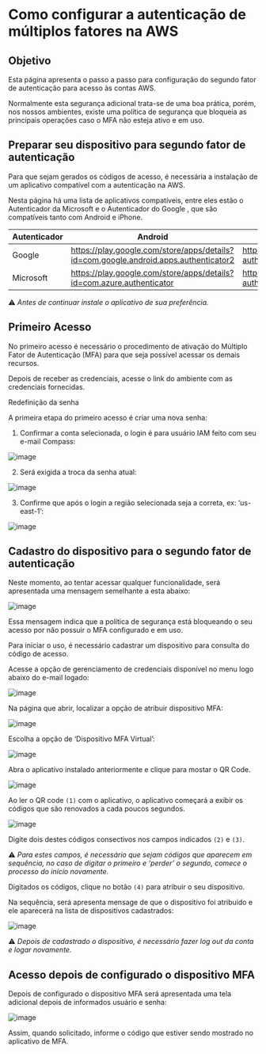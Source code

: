 # Como configurar a autenticação de múltiplos fatores na AWS

## Objetivo

Esta página apresenta o passo a passo para configuração do segundo fator de autenticação para acesso às contas AWS.

Normalmente esta segurança adicional trata-se de uma boa prática, porém, nos nossos ambientes, existe uma política de segurança que bloqueia as principais operações caso o MFA não esteja ativo e em uso.

## Preparar seu dispositivo para segundo fator de autenticação

Para que sejam gerados os códigos de acesso, é necessária a instalação de um aplicativo compatível com a autenticação na AWS.

Nesta página há uma lista de aplicativos compatíveis, entre eles estão o Autenticador da Microsoft e o Autenticador do Google , que são compatíveis tanto com Android e iPhone.

| Autenticador | Android | iPhone |
|--------------|---------|--------|
| Google | https://play.google.com/store/apps/details?id=com.google.android.apps.authenticator2 |  https://apps.apple.com/us/app/google-authenticator/id388497605 |
| Microsoft | https://play.google.com/store/apps/details?id=com.azure.authenticator | https://apps.apple.com/us/app/microsoft-authenticator/id983156458 |

:warning: *Antes de continuar instale o aplicativo de sua preferência.*

## Primeiro Acesso

No primeiro acesso é necessário o procedimento de ativação do Múltiplo Fator de Autenticação (MFA) para que seja possível acessar os demais recursos.

Depois de receber as credenciais, acesse o link do ambiente com as credenciais fornecidas.

Redefinição da senha

A primeira etapa do primeiro acesso é criar uma nova senha:

1) Confirmar a conta selecionada, o login é para usuário IAM feito com seu e-mail Compass:

![image](./mfa-setup-media/IAM-Login.png)

2) Será exigida a troca da senha atual:

![image](./mfa-setup-media/IAM-ChangePassWord.png)

3) Confirme que após o login a região selecionada seja a correta, ex: ‘us-east-1’:

![image](./mfa-setup-media/Region.png)


## Cadastro do dispositivo para o segundo fator de autenticação

Neste momento, ao tentar acessar qualquer funcionalidade, será apresentada uma mensagem semelhante a esta abaixo:

![image](./mfa-setup-media/s3-deny.png)

Essa mensagem indica que a política de segurança está bloqueando o seu acesso por não possuir o MFA configurado e em uso.

Para iniciar o uso, é necessário cadastrar um dispositivo para consulta do código de acesso.

Acesse a opção de gerenciamento de credenciais disponível no menu logo abaixo do e-mail logado:

![image](./mfa-setup-media/menu-credentials.png)

Na página que abrir, localizar a opção de atribuir dispositivo MFA:

![image](./mfa-setup-media/mfa-assign.png)

Escolha a opção de ‘Dispositivo MFA Virtual’:

![image](./mfa-setup-media/mfa-virtual-option.png)

Abra o aplicativo instalado anteriormente e clique para mostar o QR Code.

![image](./mfa-setup-media/mfa-virtual-device.png)

Ao ler o QR code ```(1)```  com o aplicativo, o aplicativo começará a exibir os códigos que são renovados a cada poucos segundos.

![image](./mfa-setup-media/qr-code-steps.png)

Digite dois destes códigos consectivos nos campos indicados ```(2)``` e ```(3)```.

:warning: *Para estes campos, é necessário que sejam códigos que aparecem em sequência, no caso de digitar o primeiro e ‘perder’ o segundo, comece o processo do início novamente.*

Digitados os códigos, clique no botão ```(4)``` para atribuir o seu dispositivo.

Na sequência, será apresenta mensage de que o dispositivo foi atribuído e ele aparecerá na lista de dispositivos cadastrados:

![image](./mfa-setup-media/mfa-device-ok.png)

:warning: *Depois de cadastrado o dispositivo, é necessário fazer log out da conta e logar novamente.*

## Acesso depois de configurado o dispositivo MFA

Depois de configurado o dispositivo MFA será apresentada uma tela adicional depois de informados usuário e senha:

![image](./mfa-setup-media/mfa-ask.png)

Assim, quando solicitado, informe o código que estiver sendo mostrado no aplicativo de MFA.